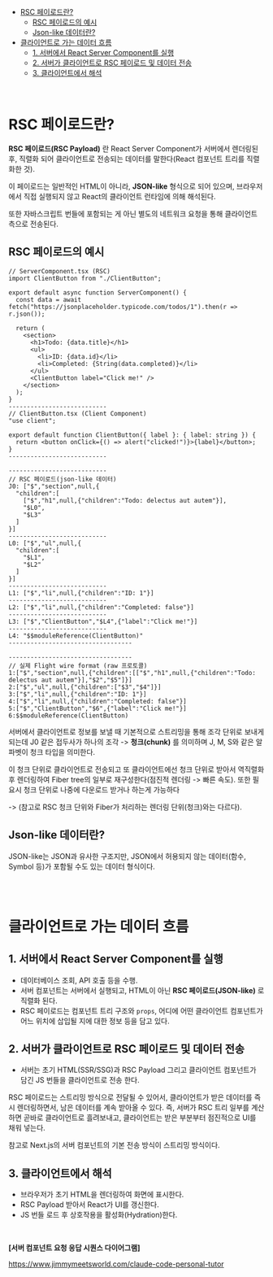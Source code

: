 - [RSC 페이로드란?](#rsc-페이로드란)
  - [RSC 페이로드의 예시](#rsc-페이로드의-예시)
  - [Json-like 데이터란?](#json-like-데이터란)
- [클라이언트로 가는 데이터 흐름](#클라이언트로-가는-데이터-흐름)
  - [1. 서버에서 React Server Component를 실행](#1-서버에서-react-server-component를-실행)
  - [2. 서버가 클라이언트로 RSC 페이로드 및 데이터 전송](#2-서버가-클라이언트로-rsc-페이로드-및-데이터-전송)
  - [3. 클라이언트에서 해석](#3-클라이언트에서-해석)

</br>

# RSC 페이로드란?

**RSC 페이로드(RSC Payload)** 란 React Server Component가 서버에서 렌더링된 후, 직렬화 되어 클라이언트로 전송되는 데이터를 말한다(React 컴포넌트 트리를 직렬화한 것).

이 페이로드는 일반적인 HTML이 아니라, **JSON-like** 형식으로 되어 있으며, 브라우저에서 직접 실행되지 않고 React의 클라이언트 런타임에 의해 해석된다.

또한 자바스크립트 번들에 포함되는 게 아닌 별도의 네트워크 요청을 통해 클라이언트 측으로 전송된다.

## RSC 페이로드의 예시

```
// ServerComponent.tsx (RSC)
import ClientButton from "./ClientButton";

export default async function ServerComponent() {
  const data = await fetch("https://jsonplaceholder.typicode.com/todos/1").then(r => r.json());

  return (
    <section>
      <h1>Todo: {data.title}</h1>
      <ul>
        <li>ID: {data.id}</li>
        <li>Completed: {String(data.completed)}</li>
      </ul>
      <ClientButton label="Click me!" />
    </section>
  );
}
---------------------------
// ClientButton.tsx (Client Component)
"use client";

export default function ClientButton({ label }: { label: string }) {
  return <button onClick={() => alert("clicked!")}>{label}</button>;
}
---------------------------

---------------------------
// RSC 페이로드(json-like 데이터)
J0: ["$","section",null,{
  "children":[
    ["$","h1",null,{"children":"Todo: delectus aut autem"}],
    "$L0",
    "$L3"
  ]
}]
---------------------------
L0: ["$","ul",null,{
  "children":[
    "$L1",
    "$L2"
  ]
}]
---------------------------
L1: ["$","li",null,{"children":"ID: 1"}]
---------------------------
L2: ["$","li",null,{"children":"Completed: false"}]
---------------------------
L3: ["$","ClientButton","$L4",{"label":"Click me!"}]
---------------------------
L4: "$$moduleReference(ClientButton)"
----------------------------------

----------------------------------
// 실제 Flight wire format (raw 프로토콜)
1:["$","section",null,{"children":[["$","h1",null,{"children":"Todo: delectus aut autem"}],"$2","$5"]}]
2:["$","ul",null,{"children":["$3","$4"]}]
3:["$","li",null,{"children":"ID: 1"}]
4:["$","li",null,{"children":"Completed: false"}]
5:["$","ClientButton","$6",{"label":"Click me!"}]
6:$$moduleReference(ClientButton)
```

서버에서 클라이언트로 정보를 보낼 때 기본적으로 스트리밍을 통해 조각 단위로 보내게 되는데 J0 같은 접두사가 하나의 조각 -> **청크(chunk)** 를 의미하며 J, M, S와 같은 알파벳이 청크 타입을 의미한다.

이 청크 단위로 클라이언트로 전송되고 또 클라이언트에선 청크 단위로 받아서 역직렬화 후 렌더링하여 Fiber tree의 일부로 재구성한다(점진적 렌더링 -> 빠른 속도). 또한 필요시 청크 단위로 나중에 다운로드 받거나 하는게 가능하다

-> (참고로 RSC 청크 단위와 Fiber가 처리하는 렌더링 단위(청크)와는 다르다).

## Json-like 데이터란?

JSON-like는 JSON과 유사한 구조지만, JSON에서 허용되지 않는 데이터(함수, Symbol 등)가 포함될 수도 있는 데이터 형식이다.

</br>
</br>

# 클라이언트로 가는 데이터 흐름

## 1. 서버에서 React Server Component를 실행

- 데이터베이스 조회, API 호출 등을 수행.
- 서버 컴포넌트는 서버에서 실행되고, HTML이 아닌 **RSC 페이로드(JSON-like)** 로 직렬화 된다.
- RSC 페이로드는 컴포넌트 트리 구조와 `props`, 어디에 어떤 클라이언트 컴포넌트가 어느 위치에 삽입될 지에 대한 정보 등을 담고 있다.

## 2. 서버가 클라이언트로 RSC 페이로드 및 데이터 전송

- 서버는 초기 HTML(SSR/SSG)과 RSC Payload 그리고 클라이언트 컴포넌트가 담긴 JS 번들을 클라이언트로 전송 한다.

RSC 페이로드는 스트리밍 방식으로 전달될 수 있어서, 클라이언트가 받은 데이터를 즉시 렌더링하면서, 남은 데이터를 계속 받아올 수 있다. 즉, 서버가 RSC 트리 일부를 계산하면 곧바로 클라이언트로 흘려보내고, 클라이언트는 받은 부분부터 점진적으로 UI를 채워 넣는다.

참고로 Next.js의 서버 컴포넌트의 기본 전송 방식이 스트리밍 방식이다.

## 3. 클라이언트에서 해석

<!-- 약간 헷갈 -->

- 브라우저가 초기 HTML을 렌더링하여 화면에 표시한다.
- RSC Payload 받아서 React가 UI를 갱신한다.
- JS 번들 로드 후 상호작용을 활성화(Hydration)한다.

</br>

**[서버 컴포넌트 요청 응답 시퀀스 다이어그램]**

https://www.jimmymeetsworld.com/claude-code-personal-tutor
